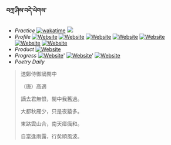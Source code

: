 ### བཀྲ་ཤིས་བདེ་ལེགས་ 
- _Practice_	[![wakatime](https://wakatime.com/badge/user/5043ee4a-e361-4607-9d47-d557f2005d05.svg)](https://wakatime.com/dashboard)	<a href="https://wakatime.com/@5043ee4a-e361-4607-9d47-d557f2005d05"><img src="https://wakatime.com/share/@IvanAXu/06501b1d-f434-4f2a-9524-dc2196223971.png" /></a> 
- _Profile_	[![Website](https://img.shields.io/website?label=&up_color=orange&up_message=Tianchi&url=https%3A%2F%2Fshields.io)](https://tianchi.aliyun.com/home/science/scienceDetail?userId=1095279182618)	[![Website](https://img.shields.io/website?label=&up_color=violet&up_message=AIstudio&url=https%3A%2F%2Fshields.io)](https://aistudio.baidu.com/aistudio/personalcenter/thirdview/979775)	[![Website](https://img.shields.io/website?label=&up_color=blue&up_message=Kaggle&url=https%3A%2F%2Fshields.io)](https://www.kaggle.com/ivanxu/)	[![Website](https://img.shields.io/website?label=&up_color=gay&up_message=Yuque&url=https%3A%2F%2Fshields.io)](https://www.yuque.com/ivanaxu)	[![Website](https://img.shields.io/website?label=&up_color=brown&up_message=Leetcode&url=https%3A%2F%2Fshields.io)](https://leetcode.cn/u/ivanaxu)	[![Website](https://img.shields.io/website?label=&up_color=red&up_message=Gitee&url=https%3A%2F%2Fshields.io)](https://gitee.com/IvanaXu)	[![Website](https://img.shields.io/website?label=&up_color=yellow&up_message=Monkeytype&url=https%3A%2F%2Fshields.io)](https://monkeytype.com/profile/IvanaXu) 
- _Product_	[![Website](https://img.shields.io/website?label=alpha&up_color=blue&up_message=EDA&url=https%3A%2F%2Fshields.io)](http://eda.tangjt.cn/) 
- _Progress_	[![Website](https://img.shields.io/website?label=&up_color=black&up_message=APTOS2021&url=https%3A%2F%2Fshields.io)](https://github.com/IvanaXu/APTOS2021/)'	[![Website](https://img.shields.io/website?label=&up_color=black&up_message=EDA&url=https%3A%2F%2Fshields.io)](https://github.com/IvanaXu/EDA/)'	[![Website](https://img.shields.io/website?label=&up_color=black&up_message=AICAS2024&url=https%3A%2F%2Fshields.io)](https://github.com/IvanaXu/AICAS2024/) 
- _Poetry Daily_ 


> 送鄭侍御謫閩中
> 
> （唐）高適
> 
> 謫去君無恨，閩中我舊過。
> 
> 大都秋雁少，只是夜猿多。
> 
> 東路雲山合，南天瘴癘和。
> 
> 自當逢雨露，行矣順風波。
>
